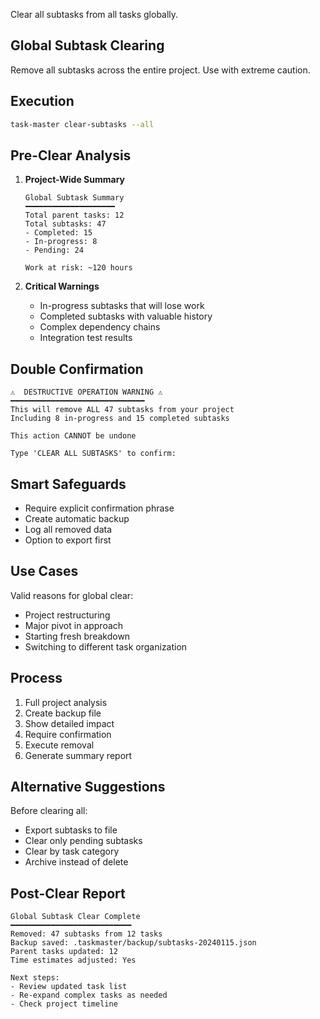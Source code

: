 Clear all subtasks from all tasks globally.

## Global Subtask Clearing

Remove all subtasks across the entire project. Use with extreme caution.

## Execution

```bash
task-master clear-subtasks --all
```

## Pre-Clear Analysis

1. **Project-Wide Summary**
   ```
   Global Subtask Summary
   ━━━━━━━━━━━━━━━━━━━━
   Total parent tasks: 12
   Total subtasks: 47
   - Completed: 15
   - In-progress: 8
   - Pending: 24

   Work at risk: ~120 hours
   ```

2. **Critical Warnings**
   - In-progress subtasks that will lose work
   - Completed subtasks with valuable history
   - Complex dependency chains
   - Integration test results

## Double Confirmation

```
⚠️  DESTRUCTIVE OPERATION WARNING ⚠️
━━━━━━━━━━━━━━━━━━━━━━━━━━━━━━
This will remove ALL 47 subtasks from your project
Including 8 in-progress and 15 completed subtasks

This action CANNOT be undone

Type 'CLEAR ALL SUBTASKS' to confirm:
```

## Smart Safeguards

- Require explicit confirmation phrase
- Create automatic backup
- Log all removed data
- Option to export first

## Use Cases

Valid reasons for global clear:

- Project restructuring
- Major pivot in approach
- Starting fresh breakdown
- Switching to different task organization

## Process

1. Full project analysis
2. Create backup file
3. Show detailed impact
4. Require confirmation
5. Execute removal
6. Generate summary report

## Alternative Suggestions

Before clearing all:

- Export subtasks to file
- Clear only pending subtasks
- Clear by task category
- Archive instead of delete

## Post-Clear Report

```
Global Subtask Clear Complete
━━━━━━━━━━━━━━━━━━━━━━━━━━━
Removed: 47 subtasks from 12 tasks
Backup saved: .taskmaster/backup/subtasks-20240115.json
Parent tasks updated: 12
Time estimates adjusted: Yes

Next steps:
- Review updated task list
- Re-expand complex tasks as needed
- Check project timeline
```
